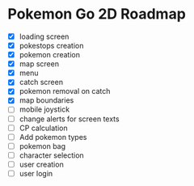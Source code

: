 # Pokemon Go 2D Roadmap

- [x] loading screen
- [x] pokestops creation
- [x] pokemon creation
- [x] map screen
- [x] menu
- [x] catch screen
- [x] pokemon removal on catch 
- [x] map boundaries
- [ ] mobile joystick
- [ ] change alerts for screen texts
- [ ] CP calculation
- [ ] Add pokemon types
- [ ] pokemon bag
- [ ] character selection
- [ ] user creation
- [ ] user login
